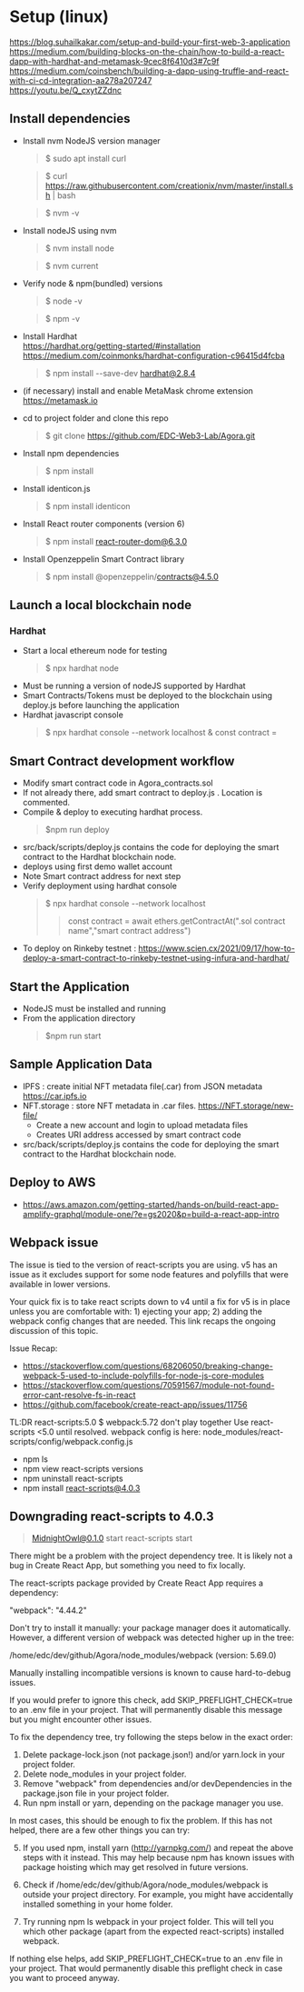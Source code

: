 # Setup (linux)
https://blog.suhailkakar.com/setup-and-build-your-first-web-3-application  
https://medium.com/building-blocks-on-the-chain/how-to-build-a-react-dapp-with-hardhat-and-metamask-9cec8f6410d3#7c9f  
https://medium.com/coinsbench/building-a-dapp-using-truffle-and-react-with-ci-cd-integration-aa278a207247  
https://youtu.be/Q_cxytZZdnc  
## Install dependencies
- Install nvm   NodeJS version manager
    > $ sudo apt install curl 

    > $ curl https://raw.githubusercontent.com/creationix/nvm/master/install.sh | bash
    
    > $ nvm -v

- Install nodeJS using nvm
    > $ nvm install node

    > $ nvm current
- Verify node & npm(bundled) versions
    > $ node -v  
    
    > $ npm -v  
- Install Hardhat   
    https://hardhat.org/getting-started/#installation  
    https://medium.com/coinmonks/hardhat-configuration-c96415d4fcba  
    > $ npm install --save-dev hardhat@2.8.4

- (if necessary) install and enable MetaMask chrome extension https://metamask.io

- cd to project folder and clone this repo
    > $ git clone https://github.com/EDC-Web3-Lab/Agora.git

- Install npm dependencies 
    > $ npm install
- Install identicon.js
    > $ npm install identicon
- Install React router components  (version 6)
    > $ npm install react-router-dom@6.3.0
- Install Openzeppelin Smart Contract library
    > $ npm install @openzeppelin/contracts@4.5.0

## Launch a local blockchain node
### Hardhat 
+ Start a local ethereum node for testing
    > $ npx hardhat node
+ Must be running a version of nodeJS supported by Hardhat
+ Smart Contracts/Tokens must be deployed to the blockchain using deploy.js before launching the application
+ Hardhat javascript console
    > $ npx hardhat console --network localhost
    >& const contract = 

## Smart Contract development workflow
+ Modify smart contract code in Agora_contracts.sol
+ If not already there, add smart contract to deploy.js . Location is commented.
+ Compile & deploy to executing hardhat process.
    > $npm run deploy
+ src/back/scripts/deploy.js contains the code for deploying the smart contract to the Hardhat blockchain node.
+ deploys using first demo wallet account 
+ Note Smart contract address for next step
+ Verify deployment using hardhat console
  > $ npx hardhat console --network localhost
  >>const contract = await ethers.getContractAt(".sol contract name","smart contract address")
+ To deploy on Rinkeby testnet : https://www.scien.cx/2021/09/17/how-to-deploy-a-smart-contract-to-rinkeby-testnet-using-infura-and-hardhat/

 
## Start the Application
+ NodeJS must be installed and running
+ From the application directory
    > $npm run start
## Sample Application Data
+ IPFS  : create initial NFT metadata file(.car) from JSON metadata https://car.ipfs.io 
+ NFT.storage  : store NFT metadata in .car files. https://NFT.storage/new-file/
    * Create a new account and login to upload metadata files
    * Creates URI address accessed by smart contract code
+ src/back/scripts/deploy.js contains the code for deploying the smart contract to the Hardhat blockchain node.

## Deploy to AWS
+ https://aws.amazon.com/getting-started/hands-on/build-react-app-amplify-graphql/module-one/?e=gs2020&p=build-a-react-app-intro  

## Webpack issue
The issue is tied to the version of react-scripts you are using. v5 has an issue as it excludes support for some node features and polyfills that were available in lower versions.

Your quick fix is to take react scripts down to v4 until a fix for v5 is in place unless you are comfortable with: 1) ejecting your app; 2) adding the webpack config changes that are needed. This link recaps the ongoing discussion of this topic.

Issue Recap:
+ https://stackoverflow.com/questions/68206050/breaking-change-webpack-5-used-to-include-polyfills-for-node-js-core-modules  
+ https://stackoverflow.com/questions/70591567/module-not-found-error-cant-resolve-fs-in-react  
+ https://github.com/facebook/create-react-app/issues/11756  

TL:DR   react-scripts:5.0 $ webpack:5.72 don't play together
Use react-scripts <5.0  until resolved.
webpack config is here: node_modules/react-scripts/config/webpack.config.js

+ npm ls
+ npm view react-scripts versions
+ npm uninstall react-scripts
+ npm install react-scripts@4.0.3

## Downgrading react-scripts to 4.0.3  
> MidnightOwl@0.1.0 start
> react-scripts start


There might be a problem with the project dependency tree.
It is likely not a bug in Create React App, but something you need to fix locally.

The react-scripts package provided by Create React App requires a dependency:

  "webpack": "4.44.2"

Don't try to install it manually: your package manager does it automatically.
However, a different version of webpack was detected higher up in the tree:

  /home/edc/dev/github/Agora/node_modules/webpack (version: 5.69.0) 

Manually installing incompatible versions is known to cause hard-to-debug issues.

If you would prefer to ignore this check, add SKIP_PREFLIGHT_CHECK=true to an .env file in your project.
That will permanently disable this message but you might encounter other issues.

To fix the dependency tree, try following the steps below in the exact order:

  1. Delete package-lock.json (not package.json!) and/or yarn.lock in your project folder.
  2. Delete node_modules in your project folder.
  3. Remove "webpack" from dependencies and/or devDependencies in the package.json file in your project folder.
  4. Run npm install or yarn, depending on the package manager you use.

In most cases, this should be enough to fix the problem.
If this has not helped, there are a few other things you can try:

  5. If you used npm, install yarn (http://yarnpkg.com/) and repeat the above steps with it instead.
     This may help because npm has known issues with package hoisting which may get resolved in future versions.

  6. Check if /home/edc/dev/github/Agora/node_modules/webpack is outside your project directory.
     For example, you might have accidentally installed something in your home folder.

  7. Try running npm ls webpack in your project folder.
     This will tell you which other package (apart from the expected react-scripts) installed webpack.

If nothing else helps, add SKIP_PREFLIGHT_CHECK=true to an .env file in your project.
That would permanently disable this preflight check in case you want to proceed anyway.